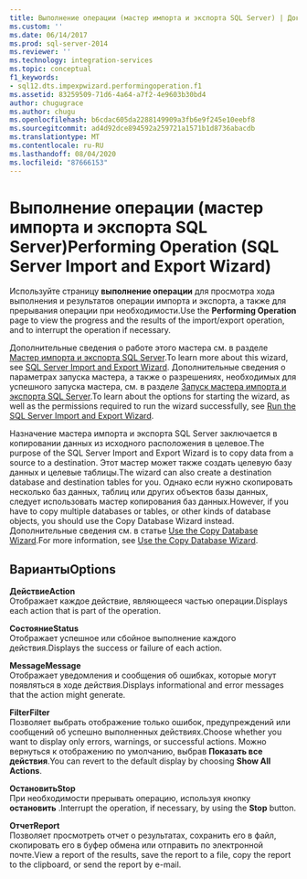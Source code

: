 ```yaml
---
title: Выполнение операции (мастер импорта и экспорта SQL Server) | Документы Майкрософт
ms.custom: ''
ms.date: 06/14/2017
ms.prod: sql-server-2014
ms.reviewer: ''
ms.technology: integration-services
ms.topic: conceptual
f1_keywords:
- sql12.dts.impexpwizard.performingoperation.f1
ms.assetid: 83259509-71d6-4a64-a7f2-4e9603b30bd4
author: chugugrace
ms.author: chugu
ms.openlocfilehash: b6cdac605da2288149909a3fb6e9f245e10eebf8
ms.sourcegitcommit: ad4d92dce894592a259721a1571b1d8736abacdb
ms.translationtype: MT
ms.contentlocale: ru-RU
ms.lasthandoff: 08/04/2020
ms.locfileid: "87666153"
---
```

# <a name="performing-operation-sql-server-import-and-export-wizard"></a><span data-ttu-id="df211-102">Выполнение операции (мастер импорта и экспорта SQL Server)</span><span class="sxs-lookup"><span data-stu-id="df211-102">Performing Operation (SQL Server Import and Export Wizard)</span></span>
  <span data-ttu-id="df211-103">Используйте страницу **выполнение операции** для просмотра хода выполнения и результатов операции импорта и экспорта, а также для прерывания операции при необходимости.</span><span class="sxs-lookup"><span data-stu-id="df211-103">Use the **Performing Operation** page to view the progress and the results of the import/export operation, and to interrupt the operation if necessary.</span></span>  
  
 <span data-ttu-id="df211-104">Дополнительные сведения о работе этого мастера см. в разделе [Мастер импорта и экспорта SQL Server](import-and-export-data-with-the-sql-server-import-and-export-wizard.md).</span><span class="sxs-lookup"><span data-stu-id="df211-104">To learn more about this wizard, see [SQL Server Import and Export Wizard](import-and-export-data-with-the-sql-server-import-and-export-wizard.md).</span></span> <span data-ttu-id="df211-105">Дополнительные сведения о параметрах запуска мастера, а также о разрешениях, необходимых для успешного запуска мастера, см. в разделе [Запуск мастера импорта и экспорта SQL Server](start-the-sql-server-import-and-export-wizard.md).</span><span class="sxs-lookup"><span data-stu-id="df211-105">To learn about the options for starting the wizard, as well as the permissions required to run the wizard successfully, see [Run the SQL Server Import and Export Wizard](start-the-sql-server-import-and-export-wizard.md).</span></span>  
  
 <span data-ttu-id="df211-106">Назначение мастера импорта и экспорта SQL Server заключается в копировании данных из исходного расположения в целевое.</span><span class="sxs-lookup"><span data-stu-id="df211-106">The purpose of the SQL Server Import and Export Wizard is to copy data from a source to a destination.</span></span> <span data-ttu-id="df211-107">Этот мастер может также создать целевую базу данных и целевые таблицы.</span><span class="sxs-lookup"><span data-stu-id="df211-107">The wizard can also create a destination database and destination tables for you.</span></span> <span data-ttu-id="df211-108">Однако если нужно скопировать несколько баз данных, таблиц или других объектов базы данных, следует использовать мастер копирования баз данных.</span><span class="sxs-lookup"><span data-stu-id="df211-108">However, if you have to copy multiple databases or tables, or other kinds of database objects, you should use the Copy Database Wizard instead.</span></span> <span data-ttu-id="df211-109">Дополнительные сведения см. в статье [Use the Copy Database Wizard](../../relational-databases/databases/use-the-copy-database-wizard.md).</span><span class="sxs-lookup"><span data-stu-id="df211-109">For more information, see [Use the Copy Database Wizard](../../relational-databases/databases/use-the-copy-database-wizard.md).</span></span>  
  
## <a name="options"></a><span data-ttu-id="df211-110">Варианты</span><span class="sxs-lookup"><span data-stu-id="df211-110">Options</span></span>  
 <span data-ttu-id="df211-111">**Действие**</span><span class="sxs-lookup"><span data-stu-id="df211-111">**Action**</span></span>  
 <span data-ttu-id="df211-112">Отображает каждое действие, являющееся частью операции.</span><span class="sxs-lookup"><span data-stu-id="df211-112">Displays each action that is part of the operation.</span></span>  
  
 <span data-ttu-id="df211-113">**Состояние**</span><span class="sxs-lookup"><span data-stu-id="df211-113">**Status**</span></span>  
 <span data-ttu-id="df211-114">Отображает успешное или сбойное выполнение каждого действия.</span><span class="sxs-lookup"><span data-stu-id="df211-114">Displays the success or failure of each action.</span></span>  
  
 <span data-ttu-id="df211-115">**Message**</span><span class="sxs-lookup"><span data-stu-id="df211-115">**Message**</span></span>  
 <span data-ttu-id="df211-116">Отображает уведомления и сообщения об ошибках, которые могут появляться в ходе действия.</span><span class="sxs-lookup"><span data-stu-id="df211-116">Displays informational and error messages that the action might generate.</span></span>  
  
 <span data-ttu-id="df211-117">**Filter**</span><span class="sxs-lookup"><span data-stu-id="df211-117">**Filter**</span></span>  
 <span data-ttu-id="df211-118">Позволяет выбрать отображение только ошибок, предупреждений или сообщений об успешно выполненных действиях.</span><span class="sxs-lookup"><span data-stu-id="df211-118">Choose whether you want to display only errors, warnings, or successful actions.</span></span> <span data-ttu-id="df211-119">Можно вернуться к отображению по умолчанию, выбрав **Показать все действия**.</span><span class="sxs-lookup"><span data-stu-id="df211-119">You can revert to the default display by choosing **Show All Actions**.</span></span>  
  
 <span data-ttu-id="df211-120">**Остановить**</span><span class="sxs-lookup"><span data-stu-id="df211-120">**Stop**</span></span>  
 <span data-ttu-id="df211-121">При необходимости прерывать операцию, используя кнопку **остановить** .</span><span class="sxs-lookup"><span data-stu-id="df211-121">Interrupt the operation, if necessary, by using the **Stop** button.</span></span>  
  
 <span data-ttu-id="df211-122">**Отчет**</span><span class="sxs-lookup"><span data-stu-id="df211-122">**Report**</span></span>  
 <span data-ttu-id="df211-123">Позволяет просмотреть отчет о результатах, сохранить его в файл, скопировать его в буфер обмена или отправить по электронной почте.</span><span class="sxs-lookup"><span data-stu-id="df211-123">View a report of the results, save the report to a file, copy the report to the clipboard, or send the report by e-mail.</span></span>  
  
  
